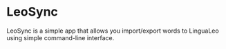 # LeoSync

LeoSync is a simple app that allows you import/export words to LinguaLeo using simple command-line interface.